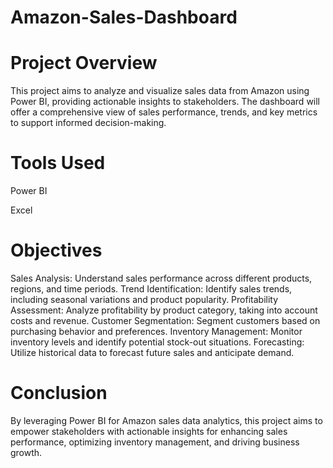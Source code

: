 # Amazon-Sales-Dashboard

# Project Overview

This project aims to analyze and visualize sales data from Amazon using Power BI, providing actionable insights to stakeholders. The dashboard will offer a comprehensive view of sales performance, trends, and key metrics to support informed decision-making.

# Tools Used

Power BI

Excel

# Objectives

Sales Analysis: Understand sales performance across different products, regions, and time periods.
Trend Identification: Identify sales trends, including seasonal variations and product popularity.
Profitability Assessment: Analyze profitability by product category, taking into account costs and revenue.
Customer Segmentation: Segment customers based on purchasing behavior and preferences.
Inventory Management: Monitor inventory levels and identify potential stock-out situations.
Forecasting: Utilize historical data to forecast future sales and anticipate demand.

# Conclusion

By leveraging Power BI for Amazon sales data analytics, this project aims to empower stakeholders with actionable insights for enhancing sales performance, optimizing inventory management, and driving business growth.
